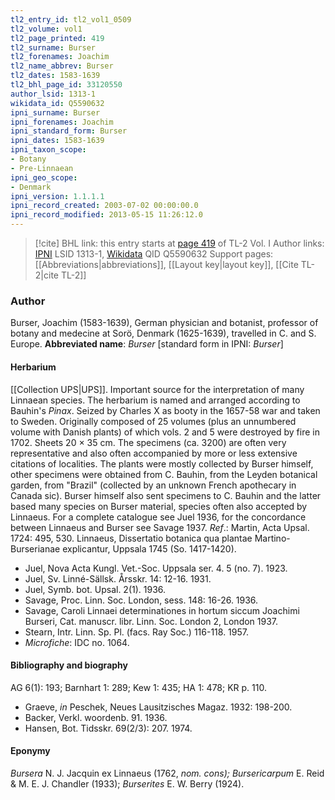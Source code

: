 ```yaml
---
tl2_entry_id: tl2_vol1_0509
tl2_volume: vol1
tl2_page_printed: 419
tl2_surname: Burser
tl2_forenames: Joachim
tl2_name_abbrev: Burser
tl2_dates: 1583-1639
tl2_bhl_page_id: 33120550
author_lsid: 1313-1
wikidata_id: Q5590632
ipni_surname: Burser
ipni_forenames: Joachim
ipni_standard_form: Burser
ipni_dates: 1583-1639
ipni_taxon_scope: 
- Botany
- Pre-Linnaean
ipni_geo_scope: 
- Denmark
ipni_version: 1.1.1.1
ipni_record_created: 2003-07-02 00:00:00.0
ipni_record_modified: 2013-05-15 11:26:12.0
---
```


> [!cite] BHL link: this entry starts at [page 419](https://www.biodiversitylibrary.org/page/33120550) of TL-2 Vol. I
> Author links: [IPNI](https://www.ipni.org/a/1313-1) LSID 1313-1, [Wikidata](https://www.wikidata.org/wiki/Q5590632) QID Q5590632
> Support pages: [[Abbreviations|abbreviations]], [[Layout key|layout key]], [[Cite TL-2|cite TL-2]]

### Author

Burser, Joachim (1583-1639), German physician and botanist, professor of botany and medecine at Sorö, Denmark (1625-1639), travelled in C. and S. Europe. 
**Abbreviated name**: *Burser* \[standard form in IPNI: *Burser*\]

#### Herbarium

[[Collection UPS|UPS]]. Important source for the interpretation of many Linnaean species. The herbarium is named and arranged according to Bauhin's *Pinax*. Seized by Charles X as booty in the 1657-58 war and taken to Sweden. Originally composed of 25 volumes (plus an unnumbered volume with Danish plants) of which vols. 2 and 5 were destroyed by fire in 1702. Sheets 20 × 35 cm. The specimens (ca. 3200) are often very representative and also often accompanied by more or less extensive citations of localities. The plants were mostly collected by Burser himself, other specimens were obtained from C. Bauhin, from the Leyden botanical garden, from "Brazil" (collected by an unknown French apothecary in Canada sic). Burser himself also sent specimens to C. Bauhin and the latter based many species on Burser material, species often also accepted by Linnaeus. For a complete catalogue see Juel 1936, for the concordance between Linnaeus and Burser see Savage 1937.
*Ref*.: Martin, Acta Upsal. 1724: 495, 530. Linnaeus, Dissertatio botanica qua plantae Martino-Burserianae explicantur, Uppsala 1745 (So. 1417-1420).
- Juel, Nova Acta Kungl. Vet.-Soc. Uppsala ser. 4. 5 (no. 7). 1923.
- Juel, Sv. Linné-Sällsk. Årsskr. 14: 12-16. 1931.
- Juel, Symb. bot. Upsal. 2(1). 1936.
- Savage, Proc. Linn. Soc. London, sess. 148: 16-26. 1936.
- Savage, Caroli Linnaei determinationes in hortum siccum Joachimi Burseri, Cat. manuscr. libr. Linn. Soc. London 2, London 1937.
- Stearn, Intr. Linn. Sp. Pl. (facs. Ray Soc.) 116-118. 1957.
- *Microfiche*: IDC no. 1064.

#### Bibliography and biography

AG 6(1): 193; Barnhart 1: 289; Kew 1: 435; HA 1: 478; KR p. 110.
- Graeve, *in* Peschek, Neues Lausitzisches Magaz. 1932: 198-200.
- Backer, Verkl. woordenb. 91. 1936.
- Hansen, Bot. Tidsskr. 69(2/3): 207. 1974.

#### Eponymy

*Bursera* N. J. Jacquin ex Linnaeus (1762, *nom. cons); Bursericarpum* E. Reid & M. E. J. Chandler (1933); *Burserites* E. W. Berry (1924).

